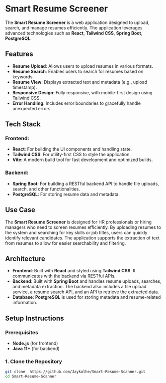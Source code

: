 # Smart Resume Screener

The **Smart Resume Screener** is a web application designed to upload, search, and manage resumes efficiently. The application leverages advanced technologies such as **React**, **Tailwind CSS**, **Spring Boot**, **PostgreSQL**.

## Features

- **Resume Upload**: Allows users to upload resumes in various formats.
- **Resume Search**: Enables users to search for resumes based on keywords.
- **Resume View**: Displays extracted text and metadata (e.g., upload timestamp).
- **Responsive Design**: Fully responsive, with mobile-first design using Tailwind CSS.
- **Error Handling**: Includes error boundaries to gracefully handle unexpected errors.

## Tech Stack

### Frontend:
- **React**: For building the UI components and handling state.
- **Tailwind CSS**: For utility-first CSS to style the application.
- **Vite**: A modern build tool for fast development and optimized builds.

### Backend:
- **Spring Boot**: For building a RESTful backend API to handle file uploads, search, and other functionalities.
- **PostgreSQL**: For storing resume data and metadata.

## Use Case

The **Smart Resume Screener** is designed for HR professionals or hiring managers who need to screen resumes efficiently. By uploading resumes to the system and searching for key skills or job titles, users can quickly identify relevant candidates. The application supports the extraction of text from resumes to allow for easier searchability and filtering.

## Architecture

- **Frontend**: Built with **React** and styled using **Tailwind CSS**. It communicates with the backend via RESTful APIs.
- **Backend**: Built with **Spring Boot** and handles resume uploads, searches, and metadata extraction. The backend also includes a file upload service, a resume search API, and an API to retrieve the extracted data.
- **Database**: **PostgreSQL** is used for storing metadata and resume-related information.
## Setup Instructions

### Prerequisites
- **Node.js** (for frontend)
- **Java 11+** (for backend)

### 1. Clone the Repository
```bash
git clone  https://github.com/Jaykolhe/Smart-Resume-Scanner.git
cd Smart-Resume-Scanner
